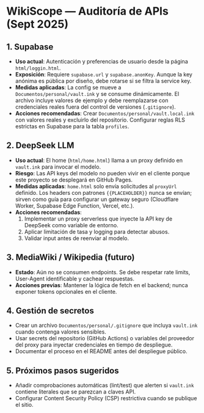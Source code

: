 ﻿# WikiScope — Auditoría de APIs (Sept 2025)

## 1. Supabase
- **Uso actual**: Autenticación y preferencias de usuario desde la página `html/loggin.html`.
- **Exposición**: Requiere `supabase.url` y `supabase.anonKey`. Aunque la key anónima es pública por diseño, debe rotarse si se filtra la service key.
- **Medidas aplicadas**: La config se mueve a `Documentos/personal/vault.ink` y se consume dinámicamente. El archivo incluye valores de ejemplo y debe reemplazarse con credenciales reales fuera del control de versiones (`.gitignore`).
- **Acciones recomendadas**: Crear `Documentos/personal/vault.local.ink` con valores reales y excluirlo del repositorio. Configurar reglas RLS estrictas en Supabase para la tabla `profiles`.

## 2. DeepSeek LLM
- **Uso actual**: El home (`html/home.html`) llama a un proxy definido en `vault.ink` para invocar el modelo.
- **Riesgo**: Las API keys del modelo no pueden vivir en el cliente porque este proyecto se desplegará en GitHub Pages.
- **Medidas aplicadas**: `home.html` solo envía solicitudes al `proxyUrl` definido. Los headers con patrones `{{PLACEHOLDER}}` nunca se envían; sirven como guía para configurar un gateway seguro (Cloudflare Worker, Supabase Edge Function, Vercel, etc.).
- **Acciones recomendadas**:
  1. Implementar un proxy serverless que inyecte la API key de DeepSeek como variable de entorno.
  2. Aplicar limitación de tasa y logging para detectar abusos.
  3. Validar input antes de reenviar al modelo.

## 3. MediaWiki / Wikipedia (futuro)
- **Estado**: Aún no se consumen endpoints. Se debe respetar rate limits, User-Agent identificable y cachear respuestas.
- **Acciones previas**: Mantener la lógica de fetch en el backend; nunca exponer tokens opcionales en el cliente.

## 4. Gestión de secretos
- Crear un archivo `Documentos/personal/.gitignore` que incluya `vault.ink` cuando contenga valores sensibles.
- Usar secrets del repositorio (GitHub Actions) o variables del proveedor del proxy para inyectar credenciales en tiempo de despliegue.
- Documentar el proceso en el README antes del despliegue público.

## 5. Próximos pasos sugeridos
- Añadir comprobaciones automáticas (lint/test) que alerten si `vault.ink` contiene literales que se parezcan a claves API.
- Configurar Content Security Policy (CSP) restrictiva cuando se publique el sitio.
